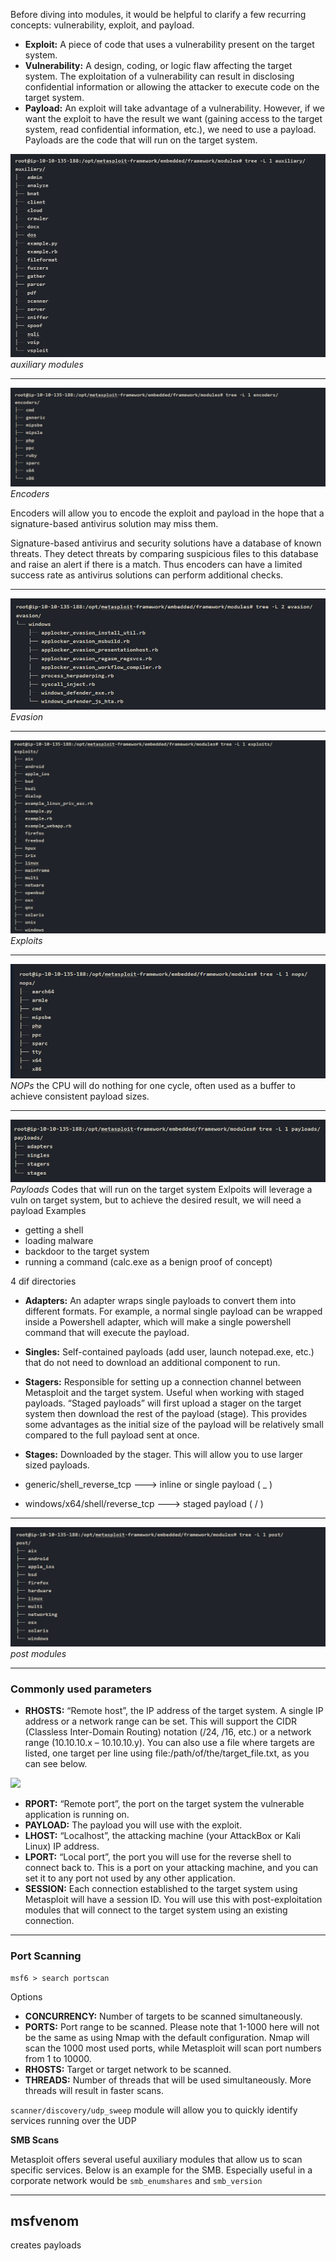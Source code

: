 Before diving into modules, it would be helpful to clarify a few recurring concepts: vulnerability, exploit, and payload.

- **Exploit:** A piece of code that uses a vulnerability present on the target system.
- **Vulnerability:** A design, coding, or logic flaw affecting the target system. The exploitation of a vulnerability can result in disclosing confidential information or allowing the attacker to execute code on the target system.
- **Payload:** An exploit will take advantage of a vulnerability. However, if we want the exploit to have the result we want (gaining access to the target system, read confidential information, etc.), we need to use a payload. Payloads are the code that will run on the target system.

![2. Source Material/Career/Images/Pasted image 20250408190806.png](../../../../../7.%20Images/Pasted%20image%2020250408190806%201.png)
*auxiliary modules*

---
![2. Source Material/Career/Images/Pasted image 20250408190816.png](../../../../../7.%20Images/Pasted%20image%2020250408190816%201.png)
*Encoders*

Encoders will allow you to encode the exploit and payload in the hope that a signature-based antivirus solution may miss them.

Signature-based antivirus and security solutions have a database of known threats. They detect threats by comparing suspicious files to this database and raise an alert if there is a match. Thus encoders can have a limited success rate as antivirus solutions can perform additional checks.

---
![2. Source Material/Career/Images/Pasted image 20250408190902.png](../../../../../7.%20Images/Pasted%20image%2020250408190902%201.png)
*Evasion*

---
![2. Source Material/Career/Images/Pasted image 20250408190913.png](../../../../../7.%20Images/Pasted%20image%2020250408190913%201.png)
*Exploits*

---
![2. Source Material/Career/Images/Pasted image 20250408190923.png](../../../../../7.%20Images/Pasted%20image%2020250408190923%201.png)
*NOPs*
the CPU will do nothing for one cycle, often used as a buffer to achieve consistent payload sizes.

----
![2. Source Material/Career/Images/Pasted image 20250408191012.png](../../../../../7.%20Images/Pasted%20image%2020250408191012%201.png)
*Payloads*
Codes that will run on the target system
Exlpoits will leverage a vuln on target system, but to achieve the desired result, we will need a payload
Examples
- getting a shell
- loading malware
- backdoor to the target system
- running a command (calc.exe as a benign proof of concept)

4 dif directories
- **Adapters:** An adapter wraps single payloads to convert them into different formats. For example, a normal single payload can be wrapped inside a Powershell adapter, which will make a single powershell command that will execute the payload.  
- **Singles:** Self-contained payloads (add user, launch notepad.exe, etc.) that do not need to download an additional component to run.
- **Stagers:** Responsible for setting up a connection channel between Metasploit and the target system. Useful when working with staged payloads. “Staged payloads” will first upload a stager on the target system then download the rest of the payload (stage). This provides some advantages as the initial size of the payload will be relatively small compared to the full payload sent at once.
- **Stages:** Downloaded by the stager. This will allow you to use larger sized payloads.

- generic/shell_reverse_tcp ---> inline or single payload  ( _ ) 
- windows/x64/shell/reverse_tcp ---> staged payload ( / )

---
![2. Source Material/Career/Images/Pasted image 20250408191325.png](../../../../../7.%20Images/Pasted%20image%2020250408191325%201.png)
*post modules*

---
### Commonly used parameters
- **RHOSTS:** “Remote host”, the IP address of the target system. A single IP address or a network range can be set. This will support the CIDR (Classless Inter-Domain Routing) notation (/24, /16, etc.) or a network range (10.10.10.x – 10.10.10.y). You can also use a file where targets are listed, one target per line using file:/path/of/the/target_file.txt, as you can see below.

![](https://tryhackme-images.s3.amazonaws.com/user-uploads/603df7900d7b6f1dff18b0bd/room-content/138a36f26c25994fcfe47e1fab085ac8.png)

- **RPORT:** “Remote port”, the port on the target system the vulnerable application is running on.
- **PAYLOAD:** The payload you will use with the exploit.
- **LHOST:** “Localhost”, the attacking machine (your AttackBox or Kali Linux) IP address.
- **LPORT:** “Local port”, the port you will use for the reverse shell to connect back to. This is a port on your attacking machine, and you can set it to any port not used by any other application.
- **SESSION:** Each connection established to the target system using Metasploit will have a session ID. You will use this with post-exploitation modules that will connect to the target system using an existing connection.
---
### Port Scanning

```shell-session
msf6 > search portscan
```

Options
- **CONCURRENCY:** Number of targets to be scanned simultaneously.
- **PORTS:** Port range to be scanned. Please note that 1-1000 here will not be the same as using Nmap with the default configuration. Nmap will scan the 1000 most used ports, while Metasploit will scan port numbers from 1 to 10000.
- **RHOSTS:** Target or target network to be scanned.
- **THREADS:** Number of threads that will be used simultaneously. More threads will result in faster scans.

`scanner/discovery/udp_sweep` module will allow you to quickly identify services running over the UDP

**SMB Scans**

Metasploit offers several useful auxiliary modules that allow us to scan specific services. Below is an example for the SMB. Especially useful in a corporate network would be `smb_enumshares` and `smb_version`

---
## msfvenom
creates payloads